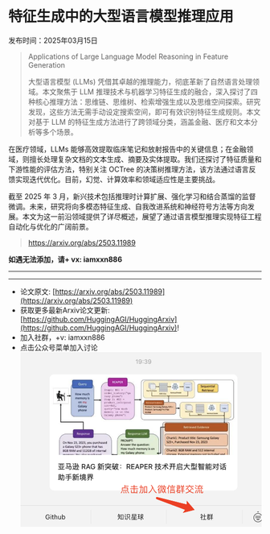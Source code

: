 # 特征生成中的大型语言模型推理应用
发布时间：2025年03月15日


> Applications of Large Language Model Reasoning in Feature Generation
>
> 大型语言模型 (LLMs) 凭借其卓越的推理能力，彻底革新了自然语言处理领域。本文聚焦于 LLM 推理技术与机器学习特征生成的融合，深入探讨了四种核心推理方法：思维链、思维树、检索增强生成以及思维空间探索。研究发现，这些方法无需手动设定搜索空间，即可有效识别特征生成规则。本文对基于 LLM 的特征生成方法进行了跨领域分类，涵盖金融、医疗和文本分析等多个场景。

在医疗领域，LLMs 能够高效提取临床笔记和放射报告中的关键信息；在金融领域，则擅长处理复杂文档的文本生成、摘要及实体提取。我们还探讨了特征质量和下游性能的评估方法，特别关注 OCTree 的决策树推理方法，该方法通过语言反馈实现迭代优化。目前，幻觉、计算效率和领域适应性是主要挑战。

截至 2025 年 3 月，新兴技术包括推理时计算扩展、强化学习和结合蒸馏的监督微调。未来，研究将向多模态特征生成、自我改进系统和神经符号方法等方向发展。本文为这一前沿领域提供了详尽概述，展望了通过语言模型推理实现特征工程自动化与优化的广阔前景。
>
> https://arxiv.org/abs/2503.11989

**如遇无法添加，请+ vx: iamxxn886**
<hr />


<hr />

- 论文原文: [https://arxiv.org/abs/2503.11989](https://arxiv.org/abs/2503.11989)
- 获取更多最新Arxiv论文更新: [https://github.com/HuggingAGI/HuggingArxiv](https://github.com/HuggingAGI/HuggingArxiv)!
- 加入社群，+v: iamxxn886
- 点击公众号菜单加入讨论
![](https://raw.githubusercontent.com/HuggingAGI/wx_assets/main/2024/07/31/1722434818326-94339e92-22f1-4472-9d27-fed232f70b5d.jpeg)